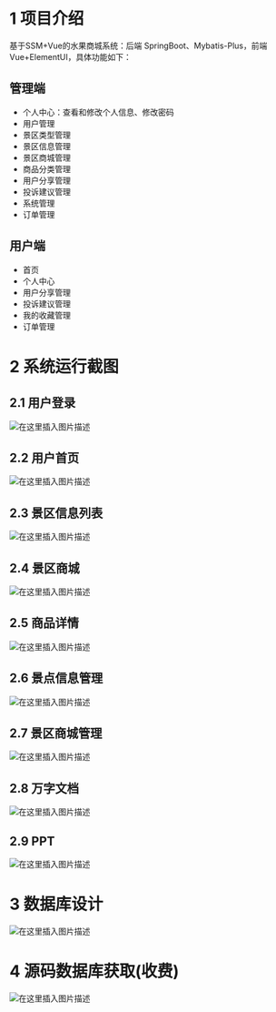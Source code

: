 # 1 项目介绍
基于SSM+Vue的水果商城系统：后端 SpringBoot、Mybatis-Plus，前端Vue+ElementUI，具体功能如下：
## 管理端
- 个人中心：查看和修改个人信息、修改密码
- 用户管理
- 景区类型管理
- 景区信息管理
- 景区商城管理
- 商品分类管理
- 用户分享管理
- 投诉建议管理
- 系统管理
- 订单管理
## 用户端
- 首页
- 个人中心
- 用户分享管理
- 投诉建议管理
- 我的收藏管理
- 订单管理
# 2 系统运行截图
## 2.1 用户登录
![在这里插入图片描述](images/01.png)
## 2.2 用户首页
![在这里插入图片描述](images/02.png)
## 2.3 景区信息列表
![在这里插入图片描述](images/03.png)
## 2.4 景区商城
![在这里插入图片描述](images/04.png)
## 2.5 商品详情
![在这里插入图片描述](images/05.png)
## 2.6 景点信息管理
![在这里插入图片描述](images/06.png)
## 2.7 景区商城管理
![在这里插入图片描述](images/07.png)
## 2.8 万字文档
![在这里插入图片描述](images/08.png)
## 2.9 PPT
![在这里插入图片描述](images/09.png)
# 3 数据库设计
![在这里插入图片描述](images/10.png)
# 4 源码数据库获取(收费)
![在这里插入图片描述](images/11.png)
